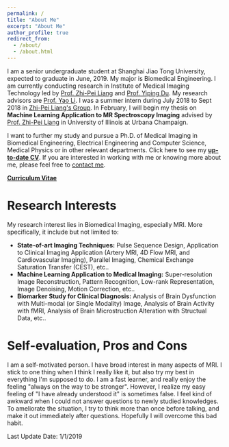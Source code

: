 ```yaml
---
permalink: /
title: "About Me"
excerpt: "About Me"
author_profile: true
redirect_from: 
  - /about/
  - /about.html
---
```


I am a senior undergraduate student at Shanghai Jiao Tong University, expected to graduate in June, 2019. My major is Biomedical Engineering. I am currently conducting research in Institute of Medical Imaging Technology led by [Prof. Zhi-Pei Liang](https://ece.illinois.edu/directory/profile/z-liang) and [Prof. Yiping Du](http://bme.sjtu.edu.cn/En/Show?w=107&p=87&f=1262). My research advisors are [Prof. Yao Li](http://bme.sjtu.edu.cn/En/Show?w=107&p=87&f=616). I was a summer intern during July 2018 to Sept 2018 in [Zhi-Pei Liang's Group](http://mri.beckman.illinois.edu/). In February, I will begin my thesis on **Machine Learning Application to MR Spectroscopy Imaging**  advised by  [Prof. Zhi-Pei Liang](https://ece.illinois.edu/directory/profile/z-liang) in University of Illinois at Urbana Champaign.
<!--
The man I worship most is Leonardo Da Vinci. He was not only curious about everything, but also made a great research accomplishment with his unparalleled creativity. Even today, many scholars are still influenced by his ideas. However, life is always brutal. Most people's life ends up only becoming another ordinary moment in the history of science, but I still wish I could always stay true to my determination, and hopefully, create something amazing and become another Da Vinci! :)-->

I want to further my study and pursue a Ph.D. of Medical Imaging in Biomedical Engineering, Electrical Engineering and Computer Science, Medical Physics or in other relevant departments. Click here to see my [**up-to-date CV**](https://LockyChao.github.io/files/CV6.pdf). If you are interested in working with me or knowing more about me, please feel free to [contact me](https://LockyChao.github.io/contact/).

[**Curriculum Vitae**](https://LockyChao.github.io/files/CV6.pdf)

# Research Interests
My research interest lies in Biomedical Imaging, especially MRI. More specifically, it include but not limited to:
* **State-of-art Imaging Techniques:** Pulse Sequence Design, Application to Clinical Imaging Application (Artery MRI, 4D Flow MRI,  and Cardiovascular Imaging), Parallel Imaging, Chemical Exchange Saturation Transfer (CEST), etc..
* **Machine Learning Application to Medical Imaging:** Super-resolution Image Reconstruction, Pattern Recognition, Low-rank Representation, Image Denoising, Motion Correction, etc..
* **Biomarker Study for Clinical Diagnosis:** Analysis of Brain Dysfunction with Multi-modal (or Single Modality) Image, Analysis of Brain Activity with fMRI, Analysis of Brain Microstruction Alteration with Structual Data, etc..

# Self-evaluation, Pros and Cons
I am a self-motivated person. I have broad interest in many aspects of MRI. I stick to one thing when I think I really like it, but also try  my best in everything I'm supposed  to do. I am a fast learner, and really enjoy the feeling "always on the way to be stronger". However, I realize my easy feeling of "I have already understood it" is sometimes false. I feel kind of awkward when I could not answer questions to newly studied knowledges. To ameliorate the situation, I try to think more than once before talking, and make it out immediately after questions. Hopefully I will overcome this bad habit. 

Last Update Date: 1/1/2019



